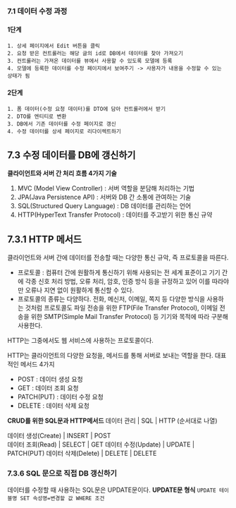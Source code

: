### 7.1 데이터 수정 과정 
#### 1단계 
> 
    1. 상세 페이지에서 Edit 버튼을 클릭 
    2. 요청 받은 컨트롤러는 해당 글의 id로 DB에서 데이터를 찾아 가져오기 
    3. 컨트롤러는 가져온 데이터를 뷰에서 사용할 수 있도록 모델에 등록 
    4. 모델에 등록한 데이터를 수정 페이지에서 보여주기 -> 사용자가 내용을 수정할 수 있는 상태가 됨 

#### 2단계
>
    1. 폼 데이터(수정 요청 데이터)를 DTO에 담아 컨트롤러에서 받기
    2. DTO를 엔티티로 변환 
    3. DB에서 기존 데이터를 수정 페이지로 갱신
    4. 수정 데이터를 상세 페이지로 리다이렉트하기 

## 7.3 수정 데이터를 DB에 갱신하기 
**클라이언트와 서버 간 처리 흐름 4가지 기술**
1. MVC (Model View Controller) : 서버 역할을 분담해 처리하는 기법 
2. JPA(Java Persistence API) : 서버와 DB 간 소통에 관여하는 기술 
3. SQL(Structured Query Language) : DB 데이터를 관리하는 언어
4. HTTP(HyperText Transfer Protocol) : 데이터를 주고받기 위한 통신 규약

## 7.3.1 HTTP 메서드
클라이언트와 서버 간에 데이터를 전송할 때는 다양한 통신 규악, 즉 프로토콜을 따른다.

* 프로토콜 : 컴퓨터 간에 원활하게 통신하기 위해 사용되는 전 세계 표준이고 기기 간에 각종 신호 처리 방법, 오류 처리, 암호, 인증 방식 등을
    규정하고 있어 이를 따라야만 오류나 지연 없이 원활하게 통신할 수 있다. 
* 프로토콜의 종류는 다양하다. 전화, 메신저, 이메일, 쪽지 등 다양한 방식을 사용하는 것처럼 프로토콜도 파일 전송을 위한 FTP(File Transfer Protocol), 
    이메일 전송을 위한 SMTP(Simple Mail Transfer Protocol) 등 기기와 목적에 따라 구분해 사용한다. 

HTTP는 그중에서도 웹 서비스에 사용하는 프로토콜이다. 

HTTP는 클라이언트의 다양한 요청을, 메서드를 통해 서버로 보내는 역할을 한다. 
대표적인 메서드 4가지 
- POST : 데이터 생성 요청
- GET : 데이터 조회 요청 
- PATCH(PUT) : 데이터 수정 요청
- DELETE : 데이터 삭제 요청 

**CRUD를 위한 SQL문과 HTTP메서드**
데이터 관리 | SQL | HTTP (순서대로 나열) 

데이터 생성(Create) | INSERT | POST               
데이터 조회(Read) | SELECT | GET
데이터 수정(Update) | UPDATE | PATCH(PUT)
데이터 삭제(Delete) | DELETE | DELETE

### 7.3.6 SQL 문으로 직접 DB 갱신하기 
데이터를 수정할 때 사용하는 SQL문은 UPDATE문이다. 
**UPDATE문 형식**
`UPDATE 테이블명 SET 속성명=변경할 값 WHERE 조건`